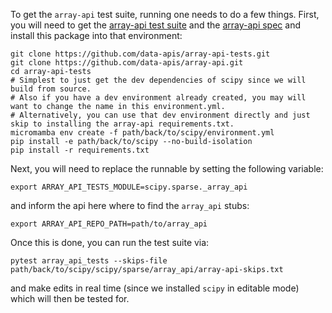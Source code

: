 To get the `array-api` test suite, running one needs to do a few things.  First, you will need to get the [array-api test suite](https://github.com/data-apis/array-api-tests) and the [array-api spec](https://github.com/data-apis/array-api) and install this package into that environment:

```shell
git clone https://github.com/data-apis/array-api-tests.git
git clone https://github.com/data-apis/array-api.git
cd array-api-tests
# Simplest to just get the dev dependencies of scipy since we will build from source. 
# Also if you have a dev environment already created, you may will want to change the name in this environment.yml.
# Alternatively, you can use that dev environment directly and just skip to installing the array-api requirements.txt.
micromamba env create -f path/back/to/scipy/environment.yml
pip install -e path/back/to/scipy --no-build-isolation
pip install -r requirements.txt
```

Next, you will need to replace the runnable by setting the following variable:

```shell
export ARRAY_API_TESTS_MODULE=scipy.sparse._array_api
```

and inform the api here where to find the `array_api` stubs:

```shell
export ARRAY_API_REPO_PATH=path/to/array_api
```

Once this is done, you can run the test suite via:

```shell
pytest array_api_tests --skips-file path/back/to/scipy/scipy/sparse/array_api/array-api-skips.txt
```

and make edits in real time (since we installed `scipy` in editable mode) which will then be tested for.

